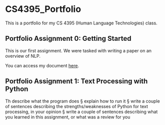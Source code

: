 # CS4395_Portfolio
This is a portfolio for my CS 4395 (Human Language Technologies) class.

## Portfolio Assignment 0: Getting Started
This is our first assignment. We were tasked with writing a paper on an overview of NLP.

You can access my document [here](https://github.com/aaryapatil01/CS4395_Portfolio/files/10516049/Overview_of_NLP_Aarya_Patil.pdf).

## Portfolio Assignment 1: Text Processing with Python
Th
describe what the program does
§ explain how to run it
§ write a couple of sentences describing the strengths/weaknesses of Python for
text processing, in your opinion
§ write a couple of sentences describing what you learned in this assignment, or
what was a review for you
